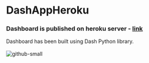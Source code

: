 # DashAppHeroku
### Dashboard is published on heroku server - [link](https://glacial-mountain-12383.herokuapp.com/)
Dashboard has been built using Dash Python library.
<br></br>
![github-small](https://user-images.githubusercontent.com/80923234/159176123-e3c88503-adc6-421d-a9c7-abeee1a9c7a6.PNG)
